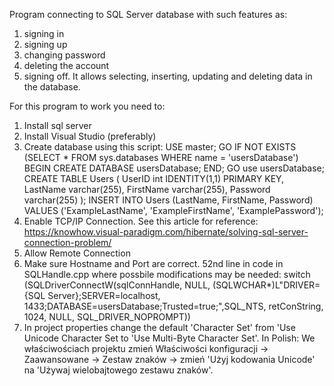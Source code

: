 Program connecting to SQL Server database with such features as:
1) signing in
2) signing up
3) changing password
4) deleting the account
5) signing off.
It allows selecting, inserting, updating and deleting data in the database.

For this program to work you need to:
1) Install sql server
2) Install Visual Studio (preferably)
3) Create database using this script:
    USE master;
    GO
    IF NOT EXISTS (SELECT * FROM sys.databases WHERE name = 'usersDatabase')
    BEGIN
    CREATE DATABASE usersDatabase;
    END;
    GO
    use usersDatabase; 
    CREATE TABLE Users (
  	UserID int IDENTITY(1,1) PRIMARY KEY,
    LastName varchar(255),
    FirstName varchar(255),
    Password varchar(255)
    );
    INSERT INTO Users (LastName, FirstName, Password) VALUES ('ExampleLastName', 'ExampleFirstName', 'ExamplePassword');
4) Enable TCP/IP Connection. See this article for reference: https://knowhow.visual-paradigm.com/hibernate/solving-sql-server-connection-problem/
5) Allow Remote Connection
6) Make sure Hostname and Port are correct. 52nd line in code in SQLHandle.cpp where possbile modifications may be needed: 
switch (SQLDriverConnectW(sqlConnHandle, NULL, (SQLWCHAR*)L"DRIVER={SQL Server};SERVER=localhost, 1433;DATABASE=usersDatabase;Trusted=true;",SQL_NTS, retConString, 1024, NULL, SQL_DRIVER_NOPROMPT))
7) In project properties change the default 'Character Set' from 'Use Unicode Character Set to 'Use Multi-Byte Character Set'. 
In Polish: We właściwościach projektu zmień Właściwości konfiguracji -> Zaawansowane -> Zestaw znaków -> zmień 'Użyj kodowania Unicode' na 'Używaj wielobajtowego zestawu znaków'.    
   
